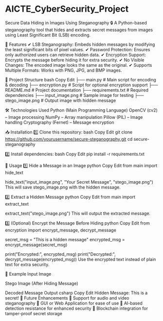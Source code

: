 # AICTE_CyberSecurity_Project
Secure Data Hiding in Images Using Steganography
🔒 A Python-based steganography tool that hides and extracts secret messages from images using Least Significant Bit (LSB) encoding.

📌 Features
✔ LSB Steganography: Embeds hidden messages by modifying the least significant bits of pixel values.
✔ Password Protection: Ensures only authorized users can retrieve hidden data.
✔ Encryption Support: Encrypts the message before hiding it for extra security.
✔ No Visible Changes: The encoded image looks the same as the original.
✔ Supports Multiple Formats: Works with PNG, JPG, and BMP images.

📁 Project Structure
bash
Copy
Edit
├── main.py               # Main script for encoding & decoding
├── encryption.py         # Script for optional encryption support
├── README.md             # Project documentation
├── requirements.txt      # Required dependencies
├── input_image.png       # Sample image for testing
├── stego_image.png       # Output image with hidden message

🛠️ Technologies Used
Python (Main Programming Language)
OpenCV (cv2) – Image processing
NumPy – Array manipulation
Pillow (PIL) – Image handling
Cryptography (Fernet) – Message encryption

📥 Installation
1️⃣ Clone this repository:
bash
Copy
Edit
git clone https://github.com/yourusername/secure-steganography.git
cd secure-steganography

2️⃣ Install dependencies:
bash
Copy
Edit
pip install -r requirements.txt

🔐 Usage
1️⃣ Hide a Message in an Image
python
Copy
Edit
from main import hide_text

hide_text("input_image.png", "Your Secret Message", "stego_image.png")
This will save stego_image.png with the hidden message.

2️⃣ Extract a Hidden Message
python
Copy
Edit
from main import extract_text

extract_text("stego_image.png")
This will output the extracted message.

3️⃣ (Optional) Encrypt the Message Before Hiding
python
Copy
Edit
from encryption import encrypt_message, decrypt_message

secret_msg = "This is a hidden message"
encrypted_msg = encrypt_message(secret_msg)

print("Encrypted:", encrypted_msg)
print("Decrypted:", decrypt_message(encrypted_msg))
Use the encrypted text instead of plain text for extra security.

📝 Example
Input Image

Stego Image (After Hiding Message)

Decoded Message Output
csharp
Copy
Edit
Hidden Message: This is a secret!
🚀 Future Enhancements
🔹 Support for audio and video steganography
🔹 GUI or Web Application for ease of use
🔹 AI-based detection resistance for enhanced security
🔹 Blockchain integration for tamper-proof secret storage
